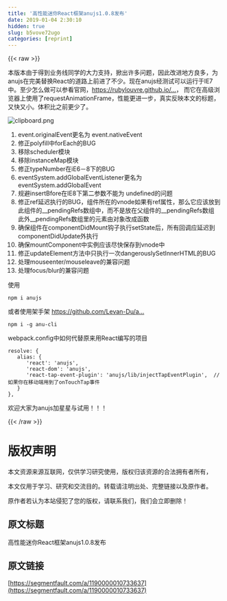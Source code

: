 ```yaml
---
title: '高性能迷你React框架anujs1.0.8发布' 
date: 2019-01-04 2:30:10
hidden: true
slug: b5vove72ugo
categories: [reprint]
---
```


{{< raw >}}

                    
<p>本版本由于得到业务线同学的大力支持，掀出许多问题，因此改进地方良多，为anujs在完美替换React的道路上前进了不少。现在anujs经测试可以运行于IE7中。至少怎么做可以参看官网，<a href="https://rubylouvre.github.io/anu/" rel="nofollow noreferrer" target="_blank">https://rubylouvre.github.io/...</a>， 而它在高级浏览器上使用了requestAnimationFrame，性能更进一步，真实反映本文的标题，又快又小。体积比之前更少了。</p>
<p><span class="img-wrap"><img data-src="/img/bVTcsT?w=744&amp;h=526" src="https://static.alili.tech/img/bVTcsT?w=744&amp;h=526" alt="clipboard.png" title="clipboard.png" style="cursor: pointer; display: inline;"></span></p>
<ol>
<li>event.originalEvent更名为 event.nativeEvent</li>
<li>修正polyfill中forEach的BUG</li>
<li>移除scheduler模块</li>
<li>移除instanceMap模块</li>
<li>修正typeNumber在iE6－8下的BUG</li>
<li>eventSystem.addGlobalEventListener更名为eventSystem.addGlobalEvent</li>
<li>规避insertBfore在IE8下第二参数不能为 undefined的问题</li>
<li>修正ref延迟执行的BUG，组件所在的vnode如果有ref属性，那么它应该放到此组件的__pendingRefs数组中，而不是放在父组件的__pendingRefs数组<br>   此外__pendingRefs数组里的元素由对象改成函数</li>
<li>确保组件在componentDidMount钩子执行setState后，所有回调应延迟到componentDidUpdate外执行</li>
<li>确保mountComponent中实例应该尽快保存到vnode中</li>
<li>修正updateElement方法中只执行一次dangerouslySetInnerHTML的BUG</li>
<li>处理mouseenter/mouseleave的兼容问题</li>
<li>处理focus/blur的兼容问题</li>
</ol>
<p>使用</p>
<div class="widget-codetool" style="display:none;">
      <div class="widget-codetool--inner">
      <span class="selectCode code-tool" data-toggle="tooltip" data-placement="top" title="" data-original-title="全选"></span>
      <span type="button" class="copyCode code-tool" data-toggle="tooltip" data-placement="top" data-clipboard-text="npm i anujs" title="" data-original-title="复制"></span>
      <span type="button" class="saveToNote code-tool" data-toggle="tooltip" data-placement="top" title="" data-original-title="放进笔记"></span>
      </div>
      </div><pre class="hljs stylus"><code style="word-break: break-word; white-space: initial;">npm <span class="hljs-selector-tag">i</span> anujs</code></pre>
<p>或者使用架手架 <a href="https://github.com/Levan-Du/anu-cli" rel="nofollow noreferrer" target="_blank">https://github.com/Levan-Du/a...</a></p>
<div class="widget-codetool" style="display:none;">
      <div class="widget-codetool--inner">
      <span class="selectCode code-tool" data-toggle="tooltip" data-placement="top" title="" data-original-title="全选"></span>
      <span type="button" class="copyCode code-tool" data-toggle="tooltip" data-placement="top" data-clipboard-text="npm i -g anu-cli" title="" data-original-title="复制"></span>
      <span type="button" class="saveToNote code-tool" data-toggle="tooltip" data-placement="top" title="" data-original-title="放进笔记"></span>
      </div>
      </div><pre class="hljs stylus"><code style="word-break: break-word; white-space: initial;">npm <span class="hljs-selector-tag">i</span> -g anu-cli</code></pre>
<p>webpack.config中如何代替原来用React编写的项目</p>
<div class="widget-codetool" style="display:none;">
      <div class="widget-codetool--inner">
      <span class="selectCode code-tool" data-toggle="tooltip" data-placement="top" title="" data-original-title="全选"></span>
      <span type="button" class="copyCode code-tool" data-toggle="tooltip" data-placement="top" data-clipboard-text="resolve: {
   alias: {
      'react': 'anujs',
      'react-dom': 'anujs',
      'react-tap-event-plugin': 'anujs/lib/injectTapEventPlugin',  //如果你在移动端用到了onTouchTap事件
   }
}," title="" data-original-title="复制"></span>
      <span type="button" class="saveToNote code-tool" data-toggle="tooltip" data-placement="top" title="" data-original-title="放进笔记"></span>
      </div>
      </div><pre class="hljs css"><code><span class="hljs-selector-tag">resolve</span>: {
   <span class="hljs-attribute">alias</span>: {
      <span class="hljs-string">'react'</span>: <span class="hljs-string">'anujs'</span>,
      <span class="hljs-string">'react-dom'</span>: <span class="hljs-string">'anujs'</span>,
      <span class="hljs-string">'react-tap-event-plugin'</span>: <span class="hljs-string">'anujs/lib/injectTapEventPlugin'</span>,  //如果你在移动端用到了onTouchTap事件
   }
},</code></pre>
<p>欢迎大家为anujs加星星与试用！！！</p>

                
{{< /raw >}}

# 版权声明
本文资源来源互联网，仅供学习研究使用，版权归该资源的合法拥有者所有，

本文仅用于学习、研究和交流目的。转载请注明出处、完整链接以及原作者。

原作者若认为本站侵犯了您的版权，请联系我们，我们会立即删除！

## 原文标题
高性能迷你React框架anujs1.0.8发布

## 原文链接
[https://segmentfault.com/a/1190000010733637](https://segmentfault.com/a/1190000010733637)

